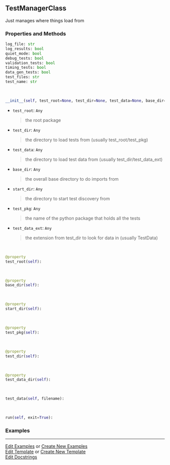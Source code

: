 ## <a id="Peeves.TestUtils.TestManagerClass">TestManagerClass</a>
Just manages where things load from

### Properties and Methods
```python
log_file: str
log_results: bool
quiet_mode: bool
debug_tests: bool
validation_tests: bool
timing_tests: bool
data_gen_tests: bool
test_files: str
test_name: str
```
<a id="Peeves.TestUtils.TestManagerClass.__init__" class="docs-object-method">&nbsp;</a>
```python
__init__(self, test_root=None, test_dir=None, test_data=None, base_dir=None, start_dir=None, test_pkg=None, test_data_ext='TestData'): 
```

- `test_root`: `Any`
    >the root package
- `test_dir`: `Any`
    >the directory to load tests from (usually test_root/test_pkg)
- `test_data`: `Any`
    >the directory to load test data from (usually test_dir/test_data_ext)
- `base_dir`: `Any`
    >the overall base directory to do imports from
- `start_dir`: `Any`
    >the directory to start test discovery from
- `test_pkg`: `Any`
    >the name of the python package that holds all the tests
- `test_data_ext`: `Any`
    >the extension from test_dir to look for data in (usually TestData)

<a id="Peeves.TestUtils.TestManagerClass.test_root" class="docs-object-method">&nbsp;</a>
```python
@property
test_root(self): 
```

<a id="Peeves.TestUtils.TestManagerClass.base_dir" class="docs-object-method">&nbsp;</a>
```python
@property
base_dir(self): 
```

<a id="Peeves.TestUtils.TestManagerClass.start_dir" class="docs-object-method">&nbsp;</a>
```python
@property
start_dir(self): 
```

<a id="Peeves.TestUtils.TestManagerClass.test_pkg" class="docs-object-method">&nbsp;</a>
```python
@property
test_pkg(self): 
```

<a id="Peeves.TestUtils.TestManagerClass.test_dir" class="docs-object-method">&nbsp;</a>
```python
@property
test_dir(self): 
```

<a id="Peeves.TestUtils.TestManagerClass.test_data_dir" class="docs-object-method">&nbsp;</a>
```python
@property
test_data_dir(self): 
```

<a id="Peeves.TestUtils.TestManagerClass.test_data" class="docs-object-method">&nbsp;</a>
```python
test_data(self, filename): 
```

<a id="Peeves.TestUtils.TestManagerClass.run" class="docs-object-method">&nbsp;</a>
```python
run(self, exit=True): 
```

### Examples


___

[Edit Examples](https://github.com/McCoyGroup/References/edit/gh-pages/Documentation/examples/Peeves/TestUtils/TestManagerClass.md) or 
[Create New Examples](https://github.com/McCoyGroup/References/new/gh-pages/?filename=Documentation/examples/Peeves/TestUtils/TestManagerClass.md) <br/>
[Edit Template](https://github.com/McCoyGroup/References/edit/gh-pages/Documentation/templates/Peeves/TestUtils/TestManagerClass.md) or 
[Create New Template](https://github.com/McCoyGroup/References/new/gh-pages/?filename=Documentation/templates/Peeves/TestUtils/TestManagerClass.md) <br/>
[Edit Docstrings](https://github.com/McCoyGroup/Peeves/edit/master/TestUtils.py?message=Update%20Docs)